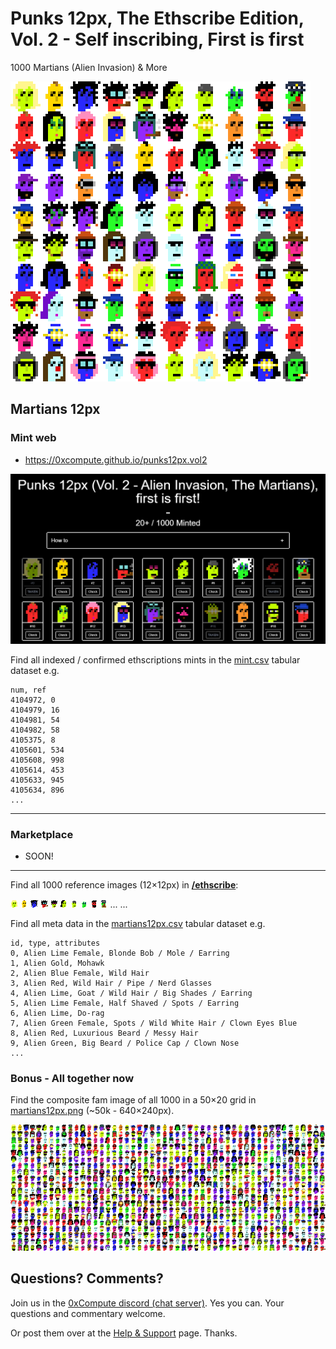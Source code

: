 

# Punks 12px, The Ethscribe Edition, Vol. 2 -  Self inscribing, First is first

1000 Martians (Alien Invasion) & More


![](i/martians12px_100@4x.png "the first hundred martian 12px in 4x")



## Martians 12px

### Mint web

  - <https://0xcompute.github.io/punks12px.vol2>


![](i/martians12px-mint.png)


Find all indexed / confirmed ethscriptions mints in the [mint.csv](mint.csv) tabular dataset e.g.

```
num, ref
4104972, 0
4104979, 16
4104981, 54
4104982, 58
4105375, 8
4105601, 534
4105608, 998
4105614, 453
4105633, 945
4105634, 896
...
```

---

### Marketplace

  - SOON!
  
---



Find all 1000 reference images (12×12px) in [**/ethscribe**](ethscribe):

![](ethscribe/martian000.png)
![](ethscribe/martian001.png)
![](ethscribe/martian002.png)
![](ethscribe/martian003.png)
![](ethscribe/martian004.png)
![](ethscribe/martian005.png)
![](ethscribe/martian006.png)
![](ethscribe/martian007.png)
![](ethscribe/martian008.png)
![](ethscribe/martian009.png)
...
...


Find all meta data in the [martians12px.csv](martians12px.csv) tabular dataset e.g.

```
id, type, attributes
0, Alien Lime Female, Blonde Bob / Mole / Earring
1, Alien Gold, Mohawk
2, Alien Blue Female, Wild Hair
3, Alien Red, Wild Hair / Pipe / Nerd Glasses
4, Alien Lime, Goat / Wild Hair / Big Shades / Earring
5, Alien Lime Female, Half Shaved / Spots / Earring
6, Alien Lime, Do-rag
7, Alien Green Female, Spots / Wild White Hair / Clown Eyes Blue
8, Alien Red, Luxurious Beard / Messy Hair
9, Alien Green, Big Beard / Police Cap / Clown Nose
...
```


### Bonus - All together now

Find the composite fam image of all 1000 in a 50×20 grid in [martians12px.png](martians12px.png) (~50k - 640×240px).

![](martians12px.png)






## Questions? Comments?


Join us in the [0xCompute discord (chat server)](https://discord.gg/3JRnDUap6y). Yes you can.
Your questions and commentary welcome.

Or post them over at the [Help & Support](https://github.com/geraldb/help) page. Thanks.

